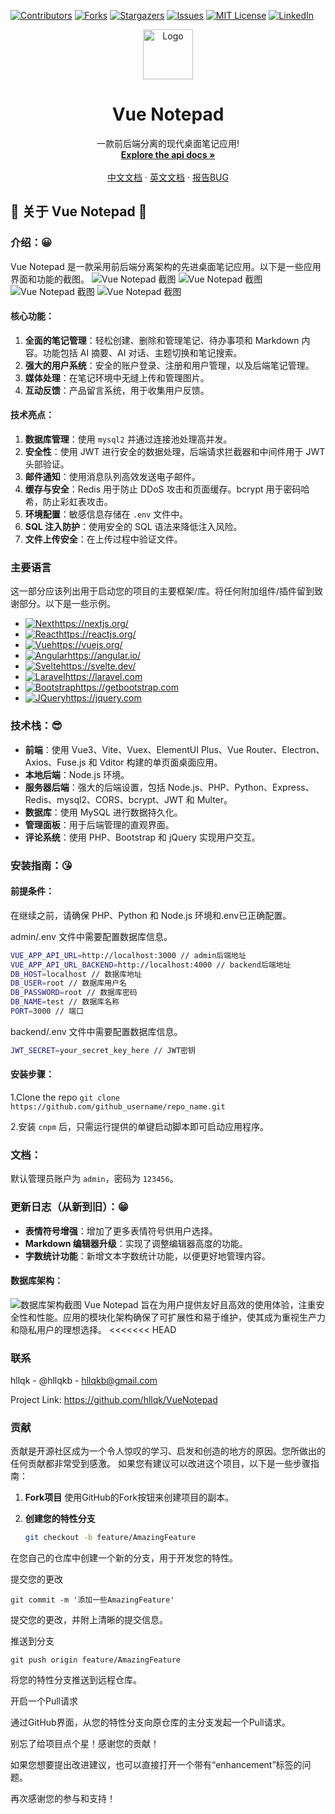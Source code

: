 [![Contributors][contributors-shield]][contributors-url]
[![Forks][forks-shield]][forks-url]
[![Stargazers][stars-shield]][stars-url]
[![Issues][issues-shield]][issues-url]
[![MIT License][license-shield]][license-url]
[![LinkedIn][linkedin-shield]][linkedin-url]
<br />

<div align="center">
  <a href="https://github.com/hllqkb/VueNotepad">
    <img src="https://raw.githubusercontent.com/hllqkb/VueNotepad/refs/heads/master/public/icon.png" alt="Logo" width="80" height="80">
  </a>

<h1 align="center">Vue Notepad</h1>

<p align="center">
    一款前后端分离的现代桌面笔记应用!
    <br />
    <a href="https://github.com/hllqkb/VueNotepad/blob/master/API.md"><strong>Explore the api docs »</strong></a>
    <br />
    <br />
    <a href="https://github.com/hllqkb/VueNotepad/blob/master/README_CN.md">中文文档</a>
    ·
    <a href="https://github.com/hllqkb/VueNotepad/blob/master/README.md">英文文档</a>
    ·
    <a href="https://github.com/hllqkb/VueNotepad/issues/new?labels=enhancement&template=feature-request---.md">报告BUG</a>
  </p>
</div>

## 🚀 关于 Vue Notepad 🚀

### 介绍：😀

Vue Notepad 是一款采用前后端分离架构的先进桌面笔记应用。以下是一些应用界面和功能的截图。
![Vue Notepad 截图](https://raw.githubusercontent.com/hllqkb/VueNotepad/refs/heads/master/public/image.png)
![Vue Notepad 截图](https://raw.githubusercontent.com/hllqkb/VueNotepad/refs/heads/master/public/image%20copy.png)
![Vue Notepad 截图](https://raw.githubusercontent.com/hllqkb/VueNotepad/refs/heads/master/public/image%20copy%203.png)
![Vue Notepad 截图](https://raw.githubusercontent.com/hllqkb/VueNotepad/refs/heads/master/public/image%20copy%202.png)

#### 核心功能：

1. **全面的笔记管理**：轻松创建、删除和管理笔记、待办事项和 Markdown 内容。功能包括 AI 摘要、AI 对话、主题切换和笔记搜索。
2. **强大的用户系统**：安全的账户登录、注册和用户管理，以及后端笔记管理。
3. **媒体处理**：在笔记环境中无缝上传和管理图片。
4. **互动反馈**：产品留言系统，用于收集用户反馈。

#### 技术亮点：

1. **数据库管理**：使用 `mysql2` 并通过连接池处理高并发。
2. **安全性**：使用 JWT 进行安全的数据处理，后端请求拦截器和中间件用于 JWT 头部验证。
3. **邮件通知**：使用消息队列高效发送电子邮件。
4. **缓存与安全**：Redis 用于防止 DDoS 攻击和页面缓存。bcrypt 用于密码哈希，防止彩虹表攻击。
5. **环境配置**：敏感信息存储在 `.env` 文件中。
6. **SQL 注入防护**：使用安全的 SQL 语法来降低注入风险。
7. **文件上传安全**：在上传过程中验证文件。

### 主要语言

这一部分应该列出用于启动您的项目的主要框架/库。将任何附加组件/插件留到致谢部分。以下是一些示例。

* [![Next][Next.js]][Next-url]https://nextjs.org/
* [![React][React.js]][React-url]https://reactjs.org/
* [![Vue][Vue.js]][Vue-url]https://vuejs.org/
* [![Angular][Angular.io]][Angular-url]https://angular.io/
* [![Svelte][Svelte.dev]][Svelte-url]https://svelte.dev/
* [![Laravel][Laravel.com]][Laravel-url]https://laravel.com
* [![Bootstrap][Bootstrap.com]][Bootstrap-url]https://getbootstrap.com
* [![JQuery][JQuery.com]][JQuery-url]https://jquery.com

### 技术栈：😎

- **前端**：使用 Vue3、Vite、Vuex、ElementUI Plus、Vue Router、Electron、Axios、Fuse.js 和 Vditor 构建的单页面桌面应用。
- **本地后端**：Node.js 环境。
- **服务器后端**：强大的后端设置，包括 Node.js、PHP、Python、Express、Redis、mysql2、CORS、bcrypt、JWT 和 Multer。
- **数据库**：使用 MySQL 进行数据持久化。
- **管理面板**：用于后端管理的直观界面。
- **评论系统**：使用 PHP、Bootstrap 和 jQuery 实现用户交互。

### 安装指南：😘

#### 前提条件：

在继续之前，请确保 PHP、Python 和 Node.js 环境和.env已正确配置。

admin/.env 文件中需要配置数据库信息。

```bash
VUE_APP_API_URL=http://localhost:3000 // admin后端地址
VUE_APP_API_URL_BACKEND=http://localhost:4000 // backend后端地址
DB_HOST=localhost // 数据库地址
DB_USER=root // 数据库用户名
DB_PASSWORD=root // 数据库密码
DB_NAME=test // 数据库名称
PORT=3000 // 端口
```

backend/.env 文件中需要配置数据库信息。

```bash
JWT_SECRET=your_secret_key_here // JWT密钥
```

#### 安装步骤：

1.Clone the repo
`git clone https://github.com/github_username/repo_name.git`

2.安装 `cnpm` 后，只需运行提供的单键启动脚本即可启动应用程序。

### 文档：

默认管理员账户为 `admin`，密码为 `123456`。

### 更新日志（从新到旧）：😁

- **表情符号增强**：增加了更多表情符号供用户选择。
- **Markdown 编辑器升级**：实现了调整编辑器高度的功能。
- **字数统计功能**：新增文本字数统计功能，以便更好地管理内容。

#### 数据库架构：

![数据库架构截图](https://raw.githubusercontent.com/hllqkb/VueNotepad/refs/heads/master/public/image%20copy%204.png)
Vue Notepad 旨在为用户提供友好且高效的使用体验，注重安全性和性能。应用的模块化架构确保了可扩展性和易于维护，使其成为重视生产力和隐私用户的理想选择。
<<<<<<< HEAD

### 联系

hllqk - @hllqkb - hllqkb@gmail.com

Project Link: https://github.com/hllqk/VueNotepad

### 贡献

贡献是开源社区成为一个令人惊叹的学习、启发和创造的地方的原因。您所做出的任何贡献都非常受到感激。
如果您有建议可以改进这个项目，以下是一些步骤指南：

1. **Fork项目**
   使用GitHub的Fork按钮来创建项目的副本。
2. **创建您的特性分支**

   ```bash
   git checkout -b feature/AmazingFeature

   ```

在您自己的仓库中创建一个新的分支，用于开发您的特性。

提交您的更改

`git commit -m '添加一些AmazingFeature'`

提交您的更改，并附上清晰的提交信息。

推送到分支

`git push origin feature/AmazingFeature`

将您的特性分支推送到远程仓库。

开启一个Pull请求

通过GitHub界面，从您的特性分支向原仓库的主分支发起一个Pull请求。

别忘了给项目点个星！感谢您的贡献！

如果您想要提出改进建议，也可以直接打开一个带有“enhancement”标签的问题。

再次感谢您的参与和支持！

<!-- MARKDOWN LINKS & IMAGES -->

<!-- https://www.markdownguide.org/basic-syntax/#reference-style-links -->


[contributors-shield]: https://img.shields.io/github/contributors/othneildrew/Best-README-Template.svg?style=for-the-badge
[contributors-url]: https://github.com/othneildrew/Best-README-Template/graphs/contributors
[forks-shield]: https://img.shields.io/github/forks/othneildrew/Best-README-Template.svg?style=for-the-badge
[forks-url]: https://github.com/othneildrew/Best-README-Template/network/members
[stars-shield]: https://img.shields.io/github/stars/othneildrew/Best-README-Template.svg?style=for-the-badge
[stars-url]: https://github.com/othneildrew/Best-README-Template/stargazers
[issues-shield]: https://img.shields.io/github/issues/othneildrew/Best-README-Template.svg?style=for-the-badge
[issues-url]: https://github.com/othneildrew/Best-README-Template/issues
[license-shield]: https://img.shields.io/github/license/othneildrew/Best-README-Template.svg?style=for-the-badge
[license-url]: https://github.com/othneildrew/Best-README-Template/blob/master/LICENSE.txt
[linkedin-shield]: https://img.shields.io/badge/-LinkedIn-black.svg?style=for-the-badge&logo=linkedin&colorB=555
[linkedin-url]: https://linkedin.com/in/othneildrew
[product-screenshot]: images/screenshot.png
[Next.js]: https://img.shields.io/badge/next.js-000000?style=for-the-badge&logo=nextdotjs&logoColor=white
[Next-url]: https://nextjs.org/
[React.js]: https://img.shields.io/badge/React-20232A?style=for-the-badge&logo=react&logoColor=61DAFB
[React-url]: https://reactjs.org/
[Vue.js]: https://img.shields.io/badge/Vue.js-35495E?style=for-the-badge&logo=vuedotjs&logoColor=4FC08D
[Vue-url]: https://vuejs.org/
[Angular.io]: https://img.shields.io/badge/Angular-DD0031?style=for-the-badge&logo=angular&logoColor=white
[Angular-url]: https://angular.io/
[Svelte.dev]: https://img.shields.io/badge/Svelte-4A4A55?style=for-the-badge&logo=svelte&logoColor=FF3E00
[Svelte-url]: https://svelte.dev/
[Laravel.com]: https://img.shields.io/badge/Laravel-FF2D20?style=for-the-badge&logo=laravel&logoColor=white
[Laravel-url]: https://laravel.com
[Bootstrap.com]: https://img.shields.io/badge/Bootstrap-563D7C?style=for-the-badge&logo=bootstrap&logoColor=white
[Bootstrap-url]: https://getbootstrap.com
[JQuery.com]: https://img.shields.io/badge/jQuery-0769AD?style=for-the-badge&logo=jquery&logoColor=white
[JQuery-url]: https://jquery.com